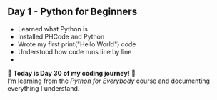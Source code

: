 ## Day 1 - Python for Beginners

- Learned what Python is
- Installed PHCode and Python
- Wrote my first print("Hello World") code
- Understood how code runs line by line
- 
📅 **Today is Day 30 of my coding journey!** 🎉  
I’m learning from the *Python for Everybody* course and documenting everything I understand.
